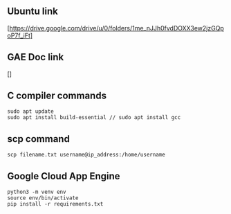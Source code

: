 ## Ubuntu link
[https://drive.google.com/drive/u/0/folders/1me_nJJh0fvdDOXX3ew2jzGQpoP7f_iFt]

## GAE Doc link
[]

## C compiler commands
```
sudo apt update
sudo apt install build-essential // sudo apt install gcc
```

## scp command
```
scp filename.txt username@ip_address:/home/username
```
## Google Cloud App Engine
```
python3 -m venv env
source env/bin/activate
pip install -r requirements.txt
```
